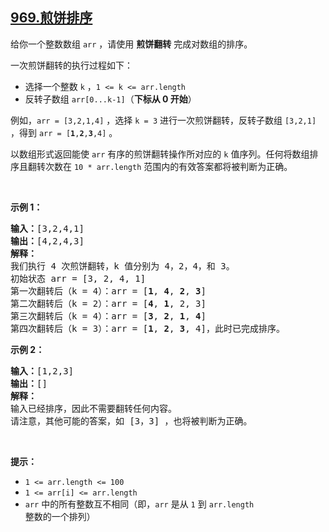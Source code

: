 ## [969.煎饼排序](https://leetcode.cn/problems/pancake-sorting/)
<p>给你一个整数数组 <code>arr</code> ，请使用 <strong>煎饼翻转</strong><em> </em>完成对数组的排序。</p>

<p>一次煎饼翻转的执行过程如下：</p>

<ul>
	<li>选择一个整数 <code>k</code> ，<code>1 <= k <= arr.length</code></li>
	<li>反转子数组 <code>arr[0...k-1]</code>（<strong>下标从 0 开始</strong>）</li>
</ul>

<p>例如，<code>arr = [3,2,1,4]</code> ，选择 <code>k = 3</code> 进行一次煎饼翻转，反转子数组 <code>[3,2,1]</code> ，得到 <code>arr = [<strong>1</strong>,<strong>2</strong>,<strong>3</strong>,4]</code> 。</p>

<p>以数组形式返回能使 <code>arr</code> 有序的煎饼翻转操作所对应的 <code>k</code> 值序列。任何将数组排序且翻转次数在 <code>10 * arr.length</code> 范围内的有效答案都将被判断为正确。</p>

<p> </p>

<p><strong>示例 1：</strong></p>

<pre>
<strong>输入：</strong>[3,2,4,1]
<strong>输出：</strong>[4,2,4,3]
<strong>解释：</strong>
我们执行 4 次煎饼翻转，k 值分别为 4，2，4，和 3。
初始状态 arr = [3, 2, 4, 1]
第一次翻转后（k = 4）：arr = [<strong>1</strong>, <strong>4</strong>, <strong>2</strong>, <strong>3</strong>]
第二次翻转后（k = 2）：arr = [<strong>4</strong>, <strong>1</strong>, 2, 3]
第三次翻转后（k = 4）：arr = [<strong>3</strong>, <strong>2</strong>, <strong>1</strong>, <strong>4</strong>]
第四次翻转后（k = 3）：arr = [<strong>1</strong>, <strong>2</strong>, <strong>3</strong>, 4]，此时已完成排序。 
</pre>

<p><strong>示例 2：</strong></p>

<pre>
<strong>输入：</strong>[1,2,3]
<strong>输出：</strong>[]
<strong>解释：
</strong>输入已经排序，因此不需要翻转任何内容。
请注意，其他可能的答案，如 [3，3] ，也将被判断为正确。
</pre>

<p> </p>

<p><strong>提示：</strong></p>

<ul>
	<li><code>1 <= arr.length <= 100</code></li>
	<li><code>1 <= arr[i] <= arr.length</code></li>
	<li><code>arr</code> 中的所有整数互不相同（即，<code>arr</code> 是从 <code>1</code> 到 <code>arr.length</code> 整数的一个排列）</li>
</ul>

